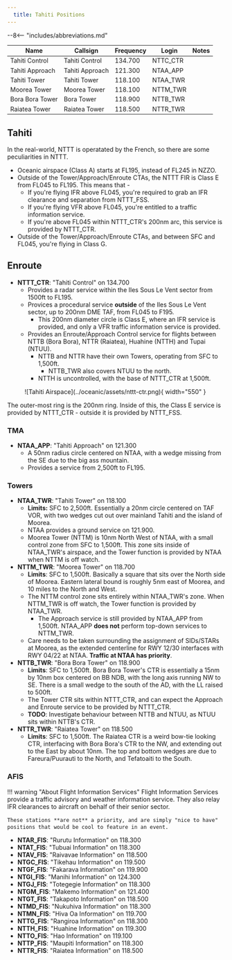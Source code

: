 ```yaml
---
  title: Tahiti Positions
---
```


--8<-- "includes/abbreviations.md"


| Name            | Callsign        | Frequency | Login    | Notes |
| --------------- | --------------- | --------- | -------- | ----- |
| Tahiti Control  | Tahiti Control  | 134.700   | NTTC_CTR |       |
| Tahiti Approach | Tahiti Approach | 121.300   | NTAA_APP |       |
| Tahiti Tower    | Tahiti Tower    | 118.100   | NTAA_TWR |       |
| Moorea Tower    | Moorea Tower    | 118.100   | NTTM_TWR |       |
| Bora Bora Tower | Bora Tower      | 118.900   | NTTB_TWR |       |
| Raiatea Tower   | Raiatea Tower   | 118.500   | NTTR_TWR |       |


## Tahiti

In the real-world, NTTT is operatated by the French, so there are some peculiarities in NTTT.

* Oceanic airspace (Class A) starts at FL195, instead of FL245 in NZZO.
* Outside of the Tower/Approach/Enroute CTAs, the NTTT FIR is Class E from FL045 to FL195. This means that - 
    * If you're flying IFR above FL045, you're required to grab an IFR clearance and separation from NTTT_FSS.
    * If you're flying VFR above FL045, you're entitled to a traffic information service.
    * If you're above FL045 within NTTT_CTR's 200nm arc, this service is provided by NTTT_CTR.
* Outside of the Tower/Approach/Enroute CTAs, and between SFC and FL045, you're flying in Class G.

## Enroute

* **NTTT_CTR**: "Tahiti Control" on 134.700
    * Provides a radar service within the Iles Sous Le Vent sector from 1500ft to FL195.
    * Provices a procedural service **outside** of the Iles Sous Le Vent sector, up to 200nm DME TAF, from FL045 to F195. 
      * This 200nm diameter circle is Class E, where an IFR service is provided, and only a VFR traffic information service is provided.
    * Provides an Enroute/Approach Control service for flights between NTTB (Bora Bora), NTTR (Raiatea), Huahine (NTTH) and Tupai (NTUU). 
        * NTTB and NTTR have their own Towers, operating from SFC to 1,500ft.  
            * NTTB_TWR also covers NTUU to the north.
      * NTTH is uncontrolled, with the base of NTTT_CTR at 1,500ft.

<figure markdown> 
  ![Tahiti Airspace](../oceanic/assets/nttt-ctr.png){ width="550" }
  <figcaption>
  </figcaption>
</figure>

The outer-most ring is the 200nm ring. Inside of this, the Class E service is provided by NTTT_CTR - outside it is provided by NTTT_FSS.

### TMA

* **NTAA_APP**: "Tahiti Approach" on 121.300
    * A 50nm radius circle centered on NTAA, with a wedge missing from the SE due to the big ass mountain.
    * Provides a service from 2,500ft to FL195.

### Towers

* **NTAA_TWR**: "Tahiti Tower" on 118.100
    * **Limits:** SFC to 2,500ft. Essentially a 20nm circle centered on TAF VOR, with two wedges cut out over mainland Tahiti and the island of Moorea.
    * NTAA provides a ground service on 121.900.
    * Moorea Tower (NTTM) is 10nm North West of NTAA, with a small control zone from SFC to 1,500ft. This zone sits inside of NTAA_TWR's airspace, and the Tower function is provided by NTAA when NTTM is off watch.
* **NTTM_TWR**: "Moorea Tower" on 118.700
    * **Limits**: SFC to 1,500ft. Basically a square that sits over the North side of Moorea. Eastern lateral bound is roughly 5nm east of Moorea, and 10 miles to the North and West.
    * The NTTM control zone sits entirely within NTAA_TWR's zone. When NTTM_TWR is off watch, the Tower function is provided by NTAA_TWR. 
        * The Approach service is still provided by NTAA_APP from 1,500ft. NTAA_APP **does not** perform top-down services to NTTM_TWR.
    * Care needs to be taken surrounding the assignment of SIDs/STARs at Moorea, as the extended centerline for RWY 12/30  interfaces with RWY 04/22 at NTAA. **Traffic at NTAA has priority**.
* **NTTB_TWR**: "Bora Bora Tower" on 118.900
    * **Limits**: SFC to 1,500ft. Bora Bora Tower's CTR is essentially a 15nm by 10nm box centered on BB NDB, with the long axis running NW to SE. There is a small wedge to the south of the AD, with the LL raised to 500ft. 
    * The Tower CTR sits within NTTT_CTR, and can expect the Approach and Enroute service to be provided by NTTT_CTR. 
    * **TODO**: Investigate behaviour between NTTB and NTUU, as NTUU sits within NTTB's CTR.
* **NTTR_TWR**: "Raiatea Tower" on 118.500
    * **Limits**:  SFC to 1,500ft. The Raiatea CTR is a weird bow-tie looking CTR, interfacing with Bora Bora's CTR to the NW, and extending out to the East by about 10nm. The top and bottom wedges are due to Fareura/Puurauti to the North, and Tefatoaiti to the South.

### AFIS

!!! warning "About Flight Information Services"
    Flight Information Services provide a traffic advisory and weather information service. They also relay IFR clearances to aircraft on behalf of their senior sector. 

    These stations **are not** a priority, and are simply "nice to have" positions that would be cool to feature in an event.


* **NTAR_FIS**: "Rurutu Information" on 118.300
* **NTAT_FIS**: "Tubuai Information" on 118.300
* **NTAV_FIS**: "Raivavae Information" on 118.500
* **NTGC_FIS**: "Tikehau Information" on 119.500
* **NTGF_FIS**: "Fakarava Information" on 119.900
* **NTGI_FIS**: "Manihi Information" on 124.300
* **NTGJ_FIS**: "Totegegie Information" on 118.300
* **NTGM_FIS**: "Makemo Information" on 121.400
* **NTGT_FIS**: "Takapoto Information" on 118.500
* **NTMD_FIS**: "Nukuhiva Information" on 118.300
* **NTMN_FIS**: "Hiva Oa Information" on 119.700
* **NTTG_FIS**: "Rangiroa Information" on 118.300
* **NTTH_FIS**: "Huahine Information" on 119.300
* **NTTO_FIS**: "Hao Information" on 119.100
* **NTTP_FIS**: "Maupiti Information" on 118.300
* **NTTR_FIS**: "Raiatea Information" on 118.500


